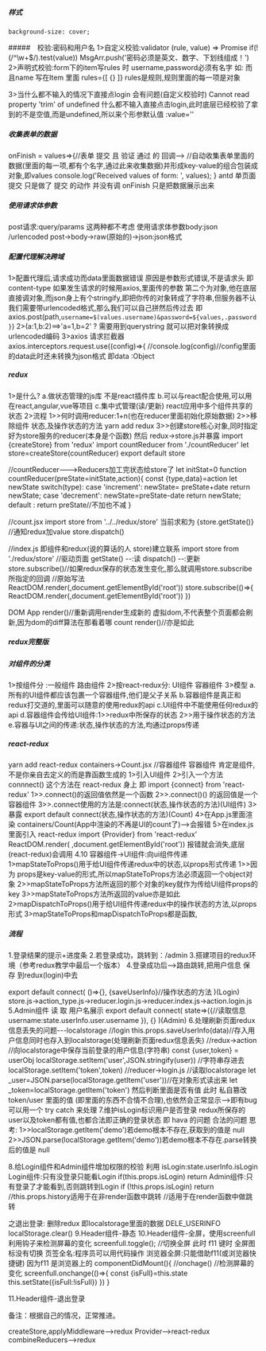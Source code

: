 ##### 样式
	background-size: cover;

#####　校验:密码和用户名
1>自定义校验:validator (rule, value) => Promise
if(!(/^\w+$/).test(value)) MsgArr.push('密码必须是英文、数字、下划线组成！')
2>声明式校验:form下的item写rules 时 username,password必须有名字 如:<item name="username"></item> 而且name 写在Item 里面
rules={[ {} ]} rules是规则,规则里面的每一项是对象

3>当什么都不输入的情况下直接点login 会有问题(自定义校验时)
Cannot read property 'trim' of undefined
什么都不输入直接点击login,此时底层已经校验了拿到的不是空值,而是undefined,所以来个形参默认值 :value=''

##### 收集表单的数据
<Form onFinish={this.onFinish} >
onFinish = values=>{//表单 提交 且 验证 通过 的 回调-->
    //自动收集表单里面的数据(里面的每一项,都有个名字,通过此来收集数据)并形成key-value的组合包装成对象,即values
    console.log('Received values of form: ', values);
  }
antd  单页面提交 只是做了 提交 的动作 并没有调 onFinish
只是把数据展示出来

##### 使用请求体参数 
post请求:query/params 这两种都不考虑
使用请求体参数body:json /urlencoded
post->body->raw(原始的)->json:json格式
##### 配置代理解决跨域
1>配置代理后,请求成功而data里面数据错误
原因是参数形式错误,不是请求头 即content-type
如果发生请求的时候用axios,里面传的参数 第二个为对象,他在底层直接调对象,而json身上有个stringify,即把你传的对象转成了字符串,但服务器不认
我们需要带urlencoded格式,那么我们可以自己拼然后传过去
即axios.post(path,`username=$(values.username)&password=${values,.password}`)
2>(a:1,b:2)==>'a=1,b=2' ?  需要用到querystring 就可以把对象转换成urlencoded编码
3>axios 请求拦截器
axios.interceptors.request.use((config)=>{
      //console.log(config)//config里面的data此时还未转换为json格式 即data :Object

##### redux
1>是什么?
  a.做状态管理的js库 不是react插件库
  b.可以与react配合使用,可以用在react,angular,vue等项目
  c.集中式管理(读/更新) react应用中多个组件共享的状态
2>流程
  1>>何时调用reducer:1+n(也在reducer里面初始化原始数据)
  2>>移除组件 状态,及操作状态的方法
  yarn add redux
  3>>创建store核心对象,同时指定好为store服务的reducer(本身是个函数)
  然后 redux->store.js并暴露
  import {createStore} from 'redux'
  import countReducer from './countReducer'
  let store=createStore(countReducer)
  export default store

  //countReducer--->Reducers加工完状态给store了
  let initStat=0
  function countReducer(preState=initState,action){
    const {type,data}=action
    let newState
    switch(type):
          case 'increment':
          newState= preState+date
          return newState;
          case 'decrement': newState=preState-date
          return newState;
          default : return preState//不加也不减
  }

  //count.jsx
  import store from '../../redux/store'
  当前求和为 {store.getState()}
  //通知redux加value
  store.dispatch()

  //index.js  即组件和redux(说的算话的人 store)建立联系
  import store from './redux/store'
  //驱动页面
  getState() --:读
  dispatch() --:更新
  store.subscribe()//如果redux保存的状态发生变化,那么就调用store.subscribe所指定的回调
  //原始写法
  ReactDOM.render(<App/>,document.getElementById('root'))
  store.subscribe(()=>{
    ReactDOM.render(<App/>,document.getElementById('root'))
  })

  DOM
  App render()//重新调用render生成新的 虚拟dom,不代表整个页面都会刷新,因为dom的diff算法在那看着哪
  count render()//亦是如此

##### redux完整版

##### 对组件的分类
 1>按组件分 :一般组件
            路由组件
 2>按react-redux分:
            UI组件
            容器组件
 3>模型
 a.所有的UI组件都应该包裹一个容器组件,他们是父子关系
 b.容器组件是真正和redux打交道的,里面可以随意的使用redux的api
 c.UI组件中不能使用任何redux的api
 d.容器组件会传给UI组件:1>>redux中所保存的状态
                      2>>用于操作状态的方法
 e.容器与UI之间的传递:状态,操作状态的方法,均通过props传递

 ##### react-redux
 yarn add react-redux
 containers->Count.jsx //容器组件
 容器组件 肯定是组件,不是你亲自去定义的而是靠函数生成的
1>引入UI组件 
2>引入一个方法 connnect() 
  这个方法在 react-redux 身上
  即 import {connect} from 'react-redux'
  1>>.connect()的返回值依然是一个函数
  2>>.connect()() 的返回值是一个容器组件
  3>>.connect使用的方法是:connect(状态,操作状态的方法)(UI组件)
3>暴露 export default connect(状态,操作状态的方法)(Count)
4>在App.js里面渲染 containers/Count(App中渲染的不再是UI的count了)-->会报错
5>在index.js里面引入 react-redux 
import {Provider} from 'react-redux'
ReactDOM.render(
<Provider store={store}>
 <BrowserRouter>
  <App/>
 </BrowserRouter>
</Provider>,document.getElementById('root'))
报错就会消失,底层(react-redux)会调用
4.10
容器组件->UI组件:向ui组件传递
  1>mapStateToProps()用于给UI组件传递redux中的状态,以props形式传递
    1>>因为 props是key-value的形式,所以mapStateToProps方法必须返回一个object对象
    2>>mapStateToProps方法所返回的那个对象的key就作为传给UI组件props的key
    3>>mapStateToProps方法所返回的value亦是如此
  2>mapDispatchToProps()用于给UI组件传递redux中的操作状态的方法,以props形式
  3>mapStateToProps和mapDispatchToProps都是函数,

##### 流程
1.登录结果的提示+进度条
2.若登录成功，跳转到：/admin
3.搭建项目的redux环境（参考redux教学中最后一个版本）
4.登录成功后-->路由跳转,把用户信息 保 存 到redux(login)中去

export default connect(
   ()=>{},
  {saveUserInfo}//操作状态的方法
)(Login)
store.js->action_type.js->reducer.login.js->reducer.index.js->action.login.js
5.Admin组件 读 取 用户名展示
export default connect(
  state=>({//读取信息
    username:state.userInfo.user.username
  }),
  {}
)(Admin)
6.处理刷新页面redux信息丢失的问题---localstorage
//login
this.props.saveUserInfo(data)//存入用户信息同时也存入到localstorage(处理刷新页面redux信息丢失)
//redux->action
//向localstorage中保存当前登录的用户信息(字符串)
const {user,token} = userObj
localStorage.setItem('user',JSON.stringify(user)) //字符串存进去
localStorage.setItem('token',token)
//reducer->login.js
//读取localstorage
let _user=JSON.parse(localStorage.getItem('user'))//在对象形式读出来
let _token=localStorage.getItem('token')
然后判断里面是否有值
此时 私自篡改token/user 里面的值 (即里面的东西不合情不合理),也依然会正常显示-->即有bug
可以用一个 try catch 来处理
7.维护isLogin标识用户是否登录
redux所保存的 user以及token都有值,也都合法即正确的登录状态
即 hava 的问题  合法的问题
思考:
1>>localStorage.getItem('demo')若demo根本不存在,获取到的值是 null
2>>JSON.parse(localStorage.getItem('demo'))若demo根本不存在.parse转换后的值是 null

8.给Login组件和Admin组件增加权限的校验
利用 isLogin:state.userInfo.isLogin
Login组件:只有没登录只能看Login
if(this.props.isLogin)  return <Redirect to="/admin"/>
Admin组件:只有登录了才能看到,否则跳转到Login
 if (!this.props.isLogin) return <Redirect to="/login"/>
  //this.props.history适用于在非render函数中跳转
	//<Redirect>适用于在render函数中做跳转

之退出登录:
删除redux 即localstorage里面的数据
DELE_USERINFO
localStorage.clear()
9.Header组件-静态
10.Header组件-全屏，使用screenfull
利用钩子来检测屏幕的变化
screenfull.toggle(); //切换全屏
此时 f11 键时 全屏图标没有切换
页签全名:程序员可以用代码操作
浏览器全屏:只能借助f11(或浏览器快捷键)
因为f11 是浏览器上的
 componentDidMount(){ //onchage()
    //检测屏幕的变化
    screenfull.onchange(()=>{
      const {isFull}=this.state
      this.setState({isFull:!isFull})
    })
  }
  
11.Header组件-退出登录

备注：根据自己的情况，正常推进。

createStore,applyMiddleware-->redux
Provider-->react-redux
combineReducers-->redux